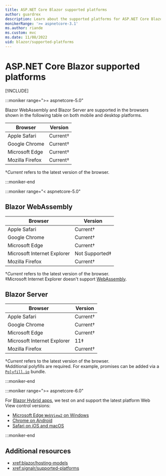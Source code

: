 ```yaml
---
title: ASP.NET Core Blazor supported platforms
author: guardrex
description: Learn about the supported platforms for ASP.NET Core Blazor.
monikerRange: '>= aspnetcore-3.1'
ms.author: riande
ms.custom: mvc
ms.date: 11/08/2022
uid: blazor/supported-platforms
---
```

# ASP.NET Core Blazor supported platforms

[!INCLUDE[](~/blazor/includes/not-latest-version.md)]

:::moniker range=">= aspnetcore-5.0"

Blazor WebAssembly and Blazor Server are supported in the browsers shown in the following table on both mobile and desktop platforms.

| Browser         | Version         |
| --------------- | --------------- |
| Apple Safari    | Current&dagger; |
| Google Chrome   | Current&dagger; |
| Microsoft Edge  | Current&dagger; |
| Mozilla Firefox | Current&dagger; |

&dagger;*Current* refers to the latest version of the browser.

:::moniker-end

:::moniker range="< aspnetcore-5.0"

## Blazor WebAssembly

| Browser                     | Version               |
| --------------------------- | --------------------- |
| Apple Safari                | Current&dagger;       |
| Google Chrome               | Current&dagger;       |
| Microsoft Edge              | Current&dagger;       |
| Microsoft Internet Explorer | Not Supported&Dagger; |
| Mozilla Firefox             | Current&dagger;       |

&dagger;*Current* refers to the latest version of the browser.  
&Dagger;Microsoft Internet Explorer doesn't support [WebAssembly](https://webassembly.org).

## Blazor Server

| Browser                     | Version         |
| --------------------------- | --------------- |
| Apple Safari                | Current&dagger; |
| Google Chrome               | Current&dagger; |
| Microsoft Edge              | Current&dagger; |
| Microsoft Internet Explorer | 11&Dagger;      |
| Mozilla Firefox             | Current&dagger; |

&dagger;*Current* refers to the latest version of the browser.  
&Dagger;Additional polyfills are required. For example, promises can be added via a [`Polyfill.io`](https://polyfill.io/v3/) bundle.

:::moniker-end

:::moniker range=">= aspnetcore-6.0"

For [Blazor Hybrid apps](xref:blazor/hybrid/index), we test on and support the latest platform Web View control versions:

* [Microsoft Edge `WebView2` on Windows](/microsoft-edge/webview2/)
* [Chrome on Android](https://play.google.com/store/apps/details?id=com.android.chrome)
* [Safari on iOS and macOS](https://www.apple.com/safari/)

:::moniker-end

## Additional resources

* <xref:blazor/hosting-models>
* <xref:signalr/supported-platforms>
